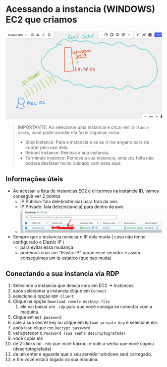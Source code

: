 # Acessando a instancia (WINDOWS) EC2 que criamos

![alt](./imgs/ilustracao-acessando-servidor-aws.png)

> IMPORTANTE: Ao selecionar uma instancia e clicar em `Instance state`, você pode mandar ela fazer algumas coisa
>
> - Stop instance: Para a instancia e se eu n me engano para de cobrar pelo uso dela.
> - Reboot instance: Reinicia a sua instancia
> - Terminate instance: Remove a sua instancia, uma vez feita não podera desfazer muito cuidado com esse aqui.

## Informações úteis

- Ao acessar a lista de instancias EC2 e clicarmos na instancia ID, vamos conseguir ver 2 pontos
  - IP Publico: fala dele(instancia) para fora da aws
  - IP Privado: fala dele(instancia) para dentro da aws
  - ![alt](./imgs/lista-ec2.png)
- Sempre que a instancia reiniciar o IP dela muda ( caso não tenha configurado o Elastic IP )
  - para evitar essa mudança
  - podemos criar um "Elastic IP" parae esse servidor e assim conseguimos um ip estatico (que nao muda)

## Conectando a sua instancia via RDP

1. Selecione a instancia que deseja indo em EC2 -> Instances
2. após selecionar a instancia clique em `Connect`
3. selecione a opção `RDP Client`
4. Clique na opção `Download remote desktop file`
   1. ele vai baixar um `.rdp` para que você consiga se conectar com a maquina.
5. Clique em `Get password`
6. cole a sua secret key ou clique em `Upload private key` e selecione ela.
7. após isso clique em `Decrypt password`
8. vai aparecer o `Password (sua senha descriptografada)`
9. você copia ela
10. de 2 clicks no `.rdp` que você baixou, e cole a senha que você copiou (descriptografada)
11. de um enter e aguarde que o seu servidor windows será carregado.
12. e fim você estará logado na sua maquina.
